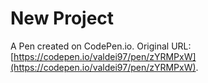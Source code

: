 # New Project

A Pen created on CodePen.io. Original URL: [https://codepen.io/valdei97/pen/zYRMPxW](https://codepen.io/valdei97/pen/zYRMPxW).

